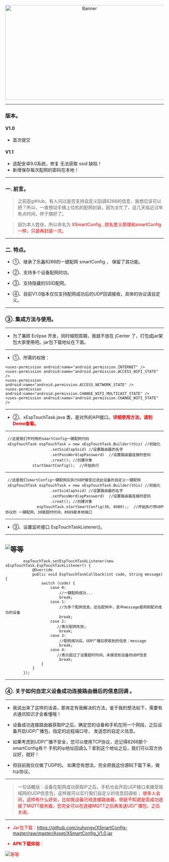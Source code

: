 <p align="center">
  <img src="https://raw.githubusercontent.com/xuhongv/XSmartConfig-master/master/Asset/xSmartConfig.png" width="520px" height="300px" alt="Banner" />
</p>
 
 
----------

### 版本。

#### V1.0

* 首次提交

#### V1.1

* 适配安卓9.0系统，修复 无法获取 ssid 缺陷！
* 新增保存每次配网的密码在本地！

----------

### 一. 前言。

 >之前逛gitHub，有人问过是否支持自定义回调8266的信息，我想应该可以把？所以，一直想动手搞上位机的配网封装，因为太忙了，这几天临近过年有点时间，终于搞好了。

>因为本人姓徐，所以命名为<font color =red> XSmartConfig , 顾名思义原理和smartConfig一样，只是再封装一次。</font>

----------

### 二. 特点。

- ①、继承了乐鑫8266的一键配网 smartConfig ， 保留了其功能。

- ②、支持多个设备配网的功。

- ③、支持隐藏的SSID配网。

- ④、目前V1.0版本仅仅支持配网成功后的UDP回调接收，具体的协议请自定义。

----------
### ③. 集成方法与使用。


----------
 - 为了兼顾 Eclipse 开发，同时缩短周期，我就不放在 jCenter 了，打包成jar架包大家使用吧。jar包下载地址在下面。


----------

- ①、所需的权限：
 ```
 <uses-permission android:name="android.permission.INTERNET" />
 <uses-permission android:name="android.permission.ACCESS_WIFI_STATE" />
 <uses-permission android:name="android.permission.ACCESS_NETWORK_STATE" />
 <uses-permission android:name="android.permission.CHANGE_WIFI_MULTICAST_STATE" />
 <uses-permission android:name="android.permission.CHANGE_WIFI_STATE" />
 
 ```
----------

 - ②、xEspTouchTask.java 类，是对外的API接口。<font color =red >**详细使用方法，请到Demo查看。**</font>

----------

```
 //这是我们平时用的smartConfig一键配网代码
 xEspTouchTask espTouchTask = new xEspTouchTask.Builder(this) //初始化
                    .setSsid(apSsid) //设置路由器的名字
                    .setPassWord(apPassword)  //设置路由器连接的密码
                    .creat(); //创建对象
            startSmartConfig();  //开始执行
```


----------
```
 //这是我们smartConfig一键配网后执行UDP接受过滤此设备的自定义一键配网
 xEspTouchTask espTouchTask = new xEspTouchTask.Builder(this) //初始化
                    .setSsid(apSsid) //设置路由器的名字
                    .setPassWord(apPassword)  //设置路由器连接的密码
                    .creat(); //创建对象
              espTouchTask.startSmartConfig(30, 8989);;  //开始执行带UDP协议的 一键配网，30是超时时间，8989是本地端口
```


----------
 - ③、设置监听接口 EspTouchTaskListener()。


----------
![等等](https://github.com/xuhongv/XSmartConfig/blob/master/Asset/info.png)
----------


```   
        espTouchTask.setEspTouchTaskListener(new xEspTouchTask.EspTouchTaskListener() {
            @Override
            public void EspTouchTaskCallback(int code, String message) {
                switch (code) {
                    case 0:
                        //一键配网成功...
                        break;
                    case 1:
                        //为多个配网信息，还在配网中，其中message是刚刚配对成功的设备
                        break;   
                    case 2:    
                       //表示配网失败;        
                        break;    
                    case 3:                 
                        //配网成功后，UDP广播后获取到的信息：message
                        break;
                    case 4:
                       //表示超过了设置超时时间，未接受到设备的UDP信息
                        break;
                }
            }
        });
```


----------
### ④. 关于如何自定义设备成功连接路由器后的信息回调 。


----------

- 我说出来了这样的话语，那肯定有我解决的方法，鉴于我的想法如下，需要有点通讯知识才会看懂哦！
 
 - 设备成功连接路由器获取IP之后，确定您的设备和手机在同一个网段，之后设备开启UDP广播包，指定的远程端口号， 发送您的自定义信息。
 
 - 如果考虑到UDP广播不安全，您可以使用TCP协议，还记得8266那个smartConfig有个 手机的ip地址回调么？拿到这个地址之后，我们可以双方协议好，就好！

 - 但目前我仅仅做了UDP的。 如果您有想法，完全把我这份源码下载下来，做tcp协议。


----------

> 一句话概括：设备在配网成功获取IP之后，手机也会开启UDP接口来接受局域网的UDP信息包，这样就可以实行我们自定义的信息回调啦；<font color =red> 很多人会问，这样有什么好处，比如我设备已经连接路由器，但是不知道是否成功连接了MQTT服务器，您完全可以在连接MQTT之后再发送UD广播包，之后关闭。


----------

- Jar包下载：https://github.com/xuhongv/XSmartConfig-master/raw/master/Asset/XSmartConfig_V1.0.jar

- **APK下载体验**：

![等等](https://raw.githubusercontent.com/xuhongv/XSmartConfig-master/master/Asset/app_V1.png)

